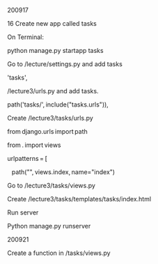 200917 

16 Create new app called tasks 

On Terminal:  

python manage.py startapp tasks 

Go to /lecture/settings.py and add tasks 

'tasks', 

/lecture3/urls.py and add tasks. 

path('tasks/', include("tasks.urls")), 

Create /lecture3/tasks/urls.py 

from django.urls import path 

from . import views 

urlpatterns = [ 

    path("", views.index, name="index") 

 

Go to /lecture3/tasks/views.py 

Create /lecture3/tasks/templates/tasks/index.html 

Run server 

Python manage.py runserver 

200921 

Create a function in /tasks/views.py 
